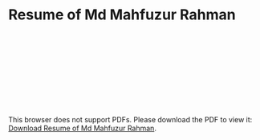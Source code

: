 # Resume of Md Mahfuzur Rahman

<object data="http://iammahfuz.com/Resume_of_Md_Mahfuzur_Rahman_5yrs.pdf" type="application/pdf" width="700px">
    <embed src="http://iammahfuz.com/Resume_of_Md_Mahfuzur_Rahman_5yrs.pdf">
        <p>This browser does not support PDFs. Please download the PDF to view it: <a href="http://iammahfuz.com/Resume_of_Md_Mahfuzur_Rahman_5yrs.pdf">Download Resume of Md Mahfuzur Rahman</a>.</p>
    </embed>
</object>
